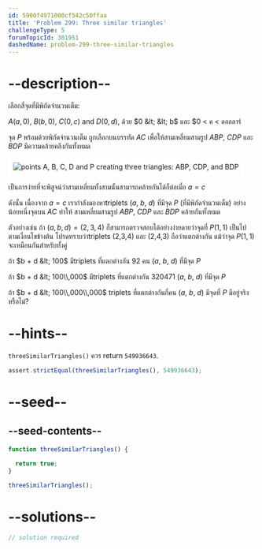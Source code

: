 ```yaml
---
id: 5900f4971000cf542c50ffaa
title: 'Problem 299: Three similar triangles'
challengeType: 5
forumTopicId: 301951
dashedName: problem-299-three-similar-triangles
---
```


# --description--

เลือกสี่จุดที่มีพิกัดจำนวนเต็ม:

$A(a, 0)$, $B(b, 0)$, $C(0, c)$ and $D(0, d)$, ด้วย $0 &lt; &lt; b$ และ $0 &lt; ค &lt; ดอลลาร์

จุด $P$ พร้อมด้วยพิกัดจำนวนเต็ม ถูกเลือกบนบรรทัด $AC$ เพื่อให้สามเหลี่ยมสามรูป $ABP$, $CDP$ และ $BDP$ มีความคล้ายคลึงกันทั้งหมด

<img class="img-responsive center-block" alt="points A, B, C, D and P creating three triangles: ABP, CDP, and BDP" src="https://cdn.freecodecamp.org/curriculum/project-euler/three-similar-triangles.gif" style="background-color: white; padding: 10px;">

เป็นการง่ายที่จะพิสูจน์ว่าสามเหลี่ยมทั้งสามนั้นสามารถคล้ายกันได้ก็ต่อเมื่อ $a = c$

ดังนั้น เนื่องจาก $a = c$ เรากำลังมองหาtriplets  ($a$, $b$, $d$) ที่มีจุด $P$ (ที่มีพิกัดจำนวนเต็ม) อย่างน้อยหนึ่งจุดบน $AC$ ทำให้ สามเหลี่ยมสามรูป $ABP$, $CDP$ และ $BDP$ คล้ายกันทั้งหมด

ตัวอย่างเช่น ถ้า $(a, b, d) = (2, 3, 4)$ ก็สามารถตรวจสอบได้อย่างง่ายดายว่าจุดที่ $P(1, 1)$ เป็นไปตามเงื่อนไขข้างต้น โปรดทราบว่าtriplets  (2,3,4) และ (2,4,3) ถือว่าแตกต่างกัน แม้ว่าจุด $P(1, 1)$ จะเหมือนกันสำหรับทั้งคู่

ถ้า $b + d &lt; 100$ มีtriplets ที่แตกต่างกัน 92 คน ($a$, $b$, $d$) ที่มีจุด $P$

ถ้า $b + d &lt; 100\\,000$ มีtriplets ที่แตกต่างกัน 320471 ($a$, $b$, $d$) ที่มีจุด $P$

ถ้า $b + d &lt; 100\\,000\\,000$ triplets ที่แตกต่างกันกี่คน ($a$, $b$, $d$) มีจุดที่ $P$ มีอยู่จริงหรือไม่?

# --hints--

`threeSimilarTriangles()` ควร return `549936643`.

```js
assert.strictEqual(threeSimilarTriangles(), 549936643);
```

# --seed--

## --seed-contents--

```js
function threeSimilarTriangles() {

  return true;
}

threeSimilarTriangles();
```

# --solutions--

```js
// solution required
```
